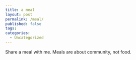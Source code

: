 ```yaml
---
title: a meal
layout: post
permalink: /meal/
published: false
tags:
categories:
  - Uncategorized
---
```

Share a meal with me.
Meals are about community, not food.
